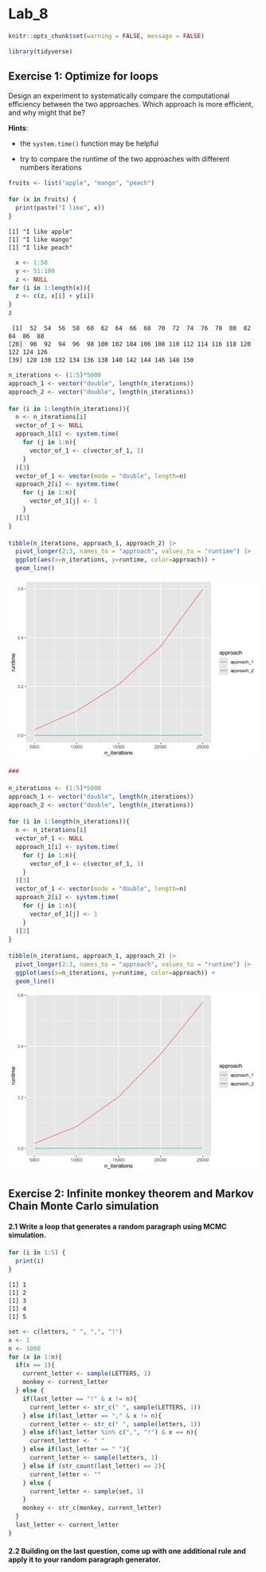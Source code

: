 # Lab_8


``` r
knitr::opts_chunk$set(warning = FALSE, message = FALSE)
```

``` r
library(tidyverse)
```

## **Exercise 1: Optimize for loops**

Design an experiment to systematically compare the computational
efficiency between the two approaches. Which approach is more efficient,
and why might that be?

**Hints**:

- the `system.time()` function may be helpful

- try to compare the runtime of the two approaches with different
  numbers iterations

``` r
fruits <- list("apple", "mango", "peach")

for (x in fruits) {
  print(paste("I like", x))
}
```

    [1] "I like apple"
    [1] "I like mango"
    [1] "I like peach"

``` r
  x <- 1:50
  y <- 51:100
  z <- NULL
for (i in 1:length(x)){
  z <- c(z, x[i] + y[i])
}
z
```

     [1]  52  54  56  58  60  62  64  66  68  70  72  74  76  78  80  82  84  86  88
    [20]  90  92  94  96  98 100 102 104 106 108 110 112 114 116 118 120 122 124 126
    [39] 128 130 132 134 136 138 140 142 144 146 148 150

``` r
n_iterations <- (1:5)*5000
approach_1 <- vector("double", length(n_iterations))
approach_2 <- vector("double", length(n_iterations))

for (i in 1:length(n_iterations)){
  n <- n_iterations[i]
  vector_of_1 <- NULL
  approach_1[i] <- system.time(
    for (j in 1:n){
      vector_of_1 <- c(vector_of_1, 1)
    }
  )[3]
  vector_of_1 <- vector(mode = "double", length=n)
  approach_2[i] <- system.time(
    for (j in 1:n){
      vector_of_1[j] <- 1
    }
  )[3]
}

tibble(n_iterations, approach_1, approach_2) |>
  pivot_longer(2:3, names_to = "approach", values_to = "runtime") |>
  ggplot(aes(x=n_iterations, y=runtime, color=approach)) +
  geom_line()
```

![](lab8_files/figure-commonmark/unnamed-chunk-5-1.png)

``` r
###

n_iterations <- (1:5)*5000
approach_1 <- vector("double", length(n_iterations))
approach_2 <- vector("double", length(n_iterations))

for (i in 1:length(n_iterations)){
  n <- n_iterations[i]
  vector_of_1 <- NULL
  approach_1[i] <- system.time(
    for (j in 1:n){
      vector_of_1 <- c(vector_of_1, 1)
    }
  )[3]
  vector_of_1 <- vector(mode = "double", length=n)
  approach_2[i] <- system.time(
    for (j in 1:n){
      vector_of_1[j] <- 1
    }
  )[3]
}

tibble(n_iterations, approach_1, approach_2) |>
  pivot_longer(2:3, names_to = "approach", values_to = "runtime") |>
  ggplot(aes(x=n_iterations, y=runtime, color=approach)) +
  geom_line()
```

![](lab8_files/figure-commonmark/unnamed-chunk-5-2.png)

## **Exercise 2: Infinite monkey theorem and Markov Chain Monte Carlo simulation**

#### **2.1 Write a loop that generates a random paragraph using MCMC simulation.**

``` r
for (i in 1:5) {
  print(i)
}
```

    [1] 1
    [1] 2
    [1] 3
    [1] 4
    [1] 5

``` r
set <- c(letters, " ", ",", "!")
x <- 1
n <- 1000
for (x in 1:n){
  if(x == 1){
    current_letter <- sample(LETTERS, 1)
    monkey <- current_letter
  } else {
    if(last_letter == "!" & x != n){
      current_letter <- str_c(" ", sample(LETTERS, 1))
    } else if(last_letter == "," & x != n){
      current_letter <- str_c(" ", sample(letters, 1))
    } else if(last_letter %in% c(",", "!") & x == n){
      current_letter <- " "
    } else if(last_letter == " "){
      current_letter <- sample(letters, 1)
    } else if (str_count(last_letter) == 2){
      current_letter <- ""
    } else {
      current_letter <- sample(set, 1)
    }
    monkey <- str_c(monkey, current_letter)
  }
  last_letter <- current_letter
}
```

#### 

#### **2.2 Building on the last question, come up with one additional rule and apply it to your random paragraph generator.**
